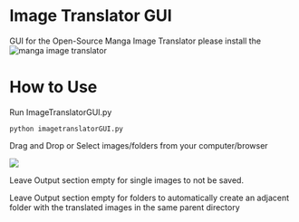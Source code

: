 # Image Translator GUI
 GUI for the Open-Source Manga Image Translator
 please install the ![manga image translator](https://github.com/zyddnys/manga-image-translator/tree/main)

# How to Use
 Run ImageTranslatorGUI.py
 
 ```python imagetranslatorGUI.py```

 Drag and Drop or Select images/folders from your computer/browser
 
 ![](https://github.com/LSA125/Image-Translator-GUI/Demo/ImageTranslatorDemo.gif)

 Leave Output section empty for single images to not be saved.
 
 Leave Output section empty for folders to automatically create an adjacent folder with the translated images in the same parent directory
 
 
